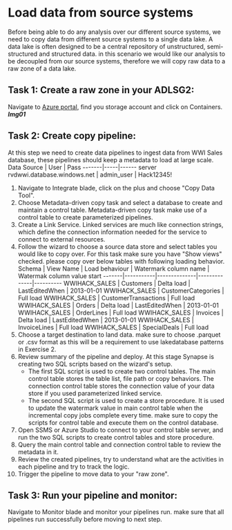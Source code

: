 # Load data from source systems
Before being able to do any analysis over our different source systems, we need to copy data from different source systems to a single data lake. A data lake is often designed to be a central repository of unstructured, semi-structured and structured data. in this scenario we would like our analysis to be decoupled from our source systems, therefore we will copy raw  data to a raw zone of a data lake. 
## Task 1: Create a raw zone in your ADLSG2:
Navigate to [Azure portal](<https://ms.portal.azure.com/>), find you storage account and click on Containers.
***Img01***
## Task 2: Create copy pipeline:
At this step we need to create data pipelines to ingest data from WWI Sales database, these pipelines should keep a metadata to load at large scale.
  Data Source | User | Pass
  -------|-----|------
  server rvdwwi.database.windows.net  |  admin_user | Hack12345!
1. Navigate to Integrate blade, click on the plus and choose "Copy Data Tool".   
2. Choose Metadata-driven copy task and select a database to create and maintain a control table. Metadata-driven copy task make use of a control table to create parameterized pipelines. 
3. Create a Link Service. Linked services are much like connection strings, which define the connection information needed for the service to connect to external resources. 
4. Follow the wizard to choose a source data store and select tables you would like to copy over. For this task make sure you have "Show views" checked. please copy over below tables with following loading behavior.     
   Schema | View Name | Load behaviour | Watermark column name | Watermak column value start
   -------|-----------|--------------|--------------|----------
   WWIHACK_SALES | Customers | Delta load | LastEditedWhen | 2013-01-01
   WWIHACK_SALES | CustomerCategories | Full load
   WWIHACK_SALES | CustomerTransactions | Full load
   WWIHACK_SALES | Orders | Delta load | LastEditedWhen | 2013-01-01
   WWIHACK_SALES | OrderLines | Full load
   WWIHACK_SALES | Invoices | Delta load | LastEditedWhen | 2013-01-01
   WWIHACK_SALES | InvoiceLines | Full load
   WWIHACK_SALES | SpecialDeals | Full load
7.  Choose a target destination to land data. make sure to choose .parquet or .csv format as this will be a requirement  to use lakedatabase patterns in Exercise 2.  
8.  Review summary of the pipeline and deploy. At this stage Synapse is creating two SQL scripts based on the wizard's setup. 
    - The first SQL script is used to create two control tables. The main control table stores the table list, file path or copy behaviors. The connection control table stores the connection value of your data store if you used parameterized linked service.
    - The second SQL script is used to create a store procedure. It is used to update the watermark value in main control table when the incremental copy jobs complete every time. make sure to copy the scripts for control table and execute them on the control database.
9. Open SSMS or Azure Studio to connect to your control table server, and run the two SQL scripts to create control tables and store procedure.
10. Query the main control table and connection control table to review the metadata in it.
11. Review the created pipelines, try to understand what are the activities in each pipeline and try to track the logic.  
12. Trigger the pipeline to move data to your "raw zone".  

  
## Task 3: Run your pipeline and monitor:
  Navigate to Monitor blade and monitor your pipelines run. make sure that all pipelines run successfully before moving to next step.
